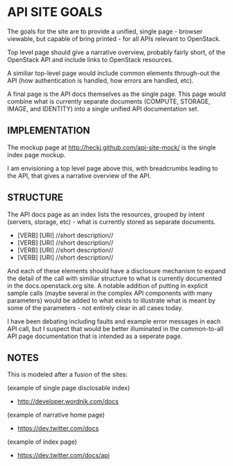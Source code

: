 API SITE GOALS
==============

The goals for the site are to provide a unified, single page - browser
viewable, but capable of bring printed - for all APIs relevant to OpenStack.

Top level page should give a narrative overview, probably fairly short,
of the OpenStack API and include links to OpenStack resources.

A similiar top-level page would include common elements through-out the API
(how authentication is handled, how errors are handled, etc).

A final page is the API docs themselves as the single page. This page would
combine what is currently separate documents (COMPUTE, STORAGE, IMAGE, and
IDENTITY) into a single unified API documentation set.

IMPLEMENTATION
--------------

The mockup page at http://heckj.github.com/api-site-mock/ is the single
index page mockup.

I am envisioning a top level page above this, with breadcrumbs leading to
the API, that gives a narrative overview of the API.

STRUCTURE
---------

The API docs page as an index lists the resources, grouped by intent
(servers, storage, etc) - what is currently stored as separate documents.

* [VERB] [URI] //short description//
* [VERB] [URI] //short description//
* [VERB] [URI] //short description//
* [VERB] [URI] //short description//

And each of these elements should have a disclosure mechanism to expand
the detail of the call with similiar structure to what is currently documented
in the docs.openstack.org site. A notable addition of putting in explicit
sample calls (maybe several in the complex API components with many parameters)
would be added to what exists to illustrate what is meant by some of the
parameters - not entirely clear in all cases today.

I have been debating including faults and example error messages in each
API call, but I suspect that would be better illuminated in the common-to-all
API page documentation that is intended as a seperate page.

NOTES
-----

This is modeled after a fusion of the sites:

(example of single page disclosable index)
 * http://developer.wordnik.com/docs

(example of narrative home page)
 * https://dev.twitter.com/docs

(example of index page)
 * https://dev.twitter.com/docs/api


